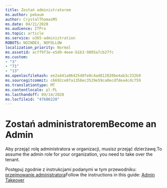 ```yaml
---
title: Zostań administratorem
ms.author: pebaum
author: CrystalThomasMS
ms.date: 04/21/2020
ms.audience: ITPro
ms.topic: article
ms.service: o365-administration
ROBOTS: NOINDEX, NOFOLLOW
localization_priority: Normal
ms.assetid: acff9f3e-e5d9-4eee-b1b3-9895a7cb27fc
ms.custom:
- "3"
- "71"
- "13"
ms.openlocfilehash: ee2a441a0642548fe0c4ad812020be4ab3c332b9
ms.sourcegitcommit: c6692ce0fa1358ec3529e59ca0ecdfdea4cdc759
ms.translationtype: MT
ms.contentlocale: pl-PL
ms.lasthandoff: 09/14/2020
ms.locfileid: "47686220"
---
```

# <a name="become-an-admin"></a><span data-ttu-id="03c03-102">Zostań administratorem</span><span class="sxs-lookup"><span data-stu-id="03c03-102">Become an Admin</span></span>

<span data-ttu-id="03c03-103">Aby przejąć rolę administratora w organizacji, musisz przejąć dzierżawę.</span><span class="sxs-lookup"><span data-stu-id="03c03-103">To assume the admin role for your organization, you need to take over the tenant.</span></span>
  
<span data-ttu-id="03c03-104">Postępuj zgodnie z instrukcjami podanymi w tym przewodniku: [przejmowanie administratora](https://docs.microsoft.com/azure/active-directory/users-groups-roles/domains-admin-takeover)</span><span class="sxs-lookup"><span data-stu-id="03c03-104">Follow the instructions in this guide: [Admin Takeover](https://docs.microsoft.com/azure/active-directory/users-groups-roles/domains-admin-takeover)</span></span>